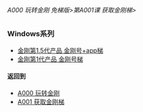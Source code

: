 ###### A000 玩转金刚 免梯版>第A001课 获取金刚梯>

### Windows系列

- [金刚第1.5代产品 金刚号+app梯]()
- [金刚第1代产品 金刚号梯]()


#### 返回到
- [A000 玩转金刚](https://github.com/a2zitpro/web/blob/master/LadderFree/main.md)
- [A001 获取金刚梯](https://github.com/a2zitpro/web/blob/master/LadderFree/GetLadder/GetLadder.md)


